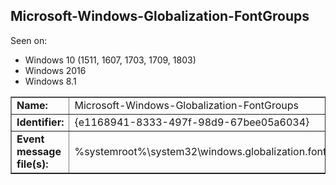 ## Microsoft-Windows-Globalization-FontGroups

Seen on:
* Windows 10 (1511, 1607, 1703, 1709, 1803)
* Windows 2016
* Windows 8.1

<table border="1" class="docutils">
  <tbody>
    <tr>
      <td><b>Name:</b></td>
      <td>Microsoft-Windows-Globalization-FontGroups</td>
    </tr>
    <tr>
      <td><b>Identifier:</b></td>
      <td>{e1168941-8333-497f-98d9-67bee05a6034}</td>
    </tr>
    <tr>
      <td><b>Event message file(s):</b></td>
      <td>%systemroot%\system32\windows.globalization.fontgroups.dll</td>
    </tr>
  </tbody>
</table>

&nbsp;

